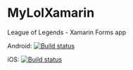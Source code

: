# MyLolXamarin
League of Legends - Xamarin Forms app

Android: [![Build status](https://build.appcenter.ms/v0.1/apps/150743b4-f187-4e54-b973-e25df37608d2/branches/master/badge)](https://appcenter.ms)

iOS: [![Build status](https://build.appcenter.ms/v0.1/apps/837ee705-5f24-4760-810c-d5b7a29986b0/branches/master/badge)](https://appcenter.ms)
